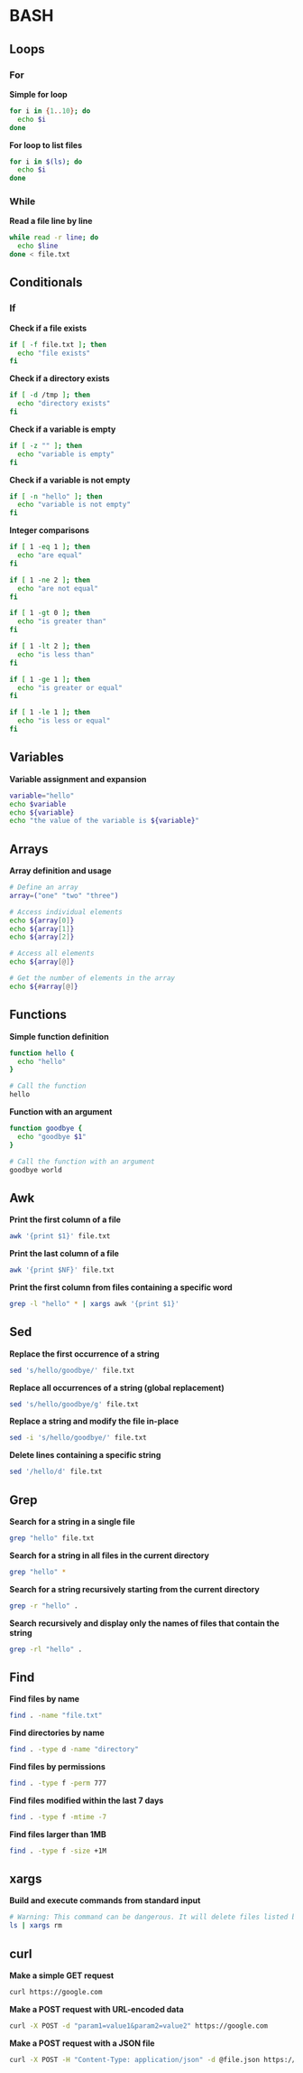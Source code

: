 # BASH

## Loops

### For

**Simple for loop**
```bash
for i in {1..10}; do
  echo $i
done
```

**For loop to list files**
```bash
for i in $(ls); do
  echo $i
done
```

### While

**Read a file line by line**
```bash
while read -r line; do
  echo $line
done < file.txt
```

## Conditionals

### If

**Check if a file exists**
```bash
if [ -f file.txt ]; then
  echo "file exists"
fi
```

**Check if a directory exists**
```bash
if [ -d /tmp ]; then
  echo "directory exists"
fi
```

**Check if a variable is empty**
```bash
if [ -z "" ]; then
  echo "variable is empty"
fi
```

**Check if a variable is not empty**
```bash
if [ -n "hello" ]; then
  echo "variable is not empty"
fi
```

**Integer comparisons**
```bash
if [ 1 -eq 1 ]; then
  echo "are equal"
fi

if [ 1 -ne 2 ]; then
  echo "are not equal"
fi

if [ 1 -gt 0 ]; then
  echo "is greater than"
fi

if [ 1 -lt 2 ]; then
  echo "is less than"
fi

if [ 1 -ge 1 ]; then
  echo "is greater or equal"
fi

if [ 1 -le 1 ]; then
  echo "is less or equal"
fi
```

## Variables

**Variable assignment and expansion**
```bash
variable="hello"
echo $variable
echo ${variable}
echo "the value of the variable is ${variable}"
```

## Arrays

**Array definition and usage**
```bash
# Define an array
array=("one" "two" "three")

# Access individual elements
echo ${array[0]}
echo ${array[1]}
echo ${array[2]}

# Access all elements
echo ${array[@]}

# Get the number of elements in the array
echo ${#array[@]}
```

## Functions

**Simple function definition**
```bash
function hello {
  echo "hello"
}

# Call the function
hello
```

**Function with an argument**
```bash
function goodbye {
  echo "goodbye $1"
}

# Call the function with an argument
goodbye world
```

## Awk

**Print the first column of a file**
```bash
awk '{print $1}' file.txt
```

**Print the last column of a file**
```bash
awk '{print $NF}' file.txt
```

**Print the first column from files containing a specific word**
```bash
grep -l "hello" * | xargs awk '{print $1}'
```

## Sed

**Replace the first occurrence of a string**
```bash
sed 's/hello/goodbye/' file.txt
```

**Replace all occurrences of a string (global replacement)**
```bash
sed 's/hello/goodbye/g' file.txt
```

**Replace a string and modify the file in-place**
```bash
sed -i 's/hello/goodbye/' file.txt
```

**Delete lines containing a specific string**
```bash
sed '/hello/d' file.txt
```

## Grep

**Search for a string in a single file**
```bash
grep "hello" file.txt
```

**Search for a string in all files in the current directory**
```bash
grep "hello" *
```

**Search for a string recursively starting from the current directory**
```bash
grep -r "hello" .
```

**Search recursively and display only the names of files that contain the string**
```bash
grep -rl "hello" .
```

## Find

**Find files by name**
```bash
find . -name "file.txt"
```

**Find directories by name**
```bash
find . -type d -name "directory"
```

**Find files by permissions**
```bash
find . -type f -perm 777
```

**Find files modified within the last 7 days**
```bash
find . -type f -mtime -7
```

**Find files larger than 1MB**
```bash
find . -type f -size +1M
```

## xargs

**Build and execute commands from standard input**
```bash
# Warning: This command can be dangerous. It will delete files listed by 'ls'.
ls | xargs rm
```

## curl

**Make a simple GET request**
```bash
curl https://google.com
```

**Make a POST request with URL-encoded data**
```bash
curl -X POST -d "param1=value1&param2=value2" https://google.com
```

**Make a POST request with a JSON file**
```bash
curl -X POST -H "Content-Type: application/json" -d @file.json https://google.com
```
